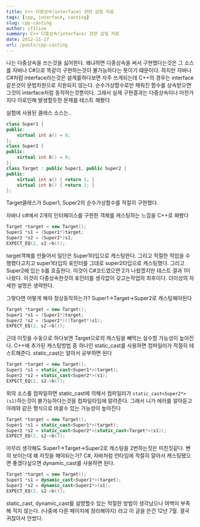 ```yaml
---
title: C++ 다중상속(interface) 관련 삽질 자료
tags: [cpp, interface, casting]
slug: cpp-casting
author: if1live
summary: C++ 다중상속(interface) 관련 삽질 자료
date: 2012-11-27
url: /posts/cpp-casting
---
```


나는 다중상속을 쓰는것을 싫어한다. 왜냐하면 다중상속을 써서 구현했다는것은 그 소스를 자바나 C#으로 똑같이 구현하는것이 불가능하다는 뜻이기 떄문이다. 
하지만 자바나 C#처럼 interface라는것은 설계를하다보면 자주 쓰게되는데 C++의 경우는 interface같은것이 문법차원으로 지원되지 않는다. 순수가상함수로만 채워진 함수를 상속받으면 그것이 interface처럼 동작하는것뿐이다. 그래서 실제 구현결과는 다중상속이나 마찬가지다
이로인해 발생할듯한 문제를 테스트 해봤다

실험에 사용된 클래스 소스는..
```cpp
class Super1 {
public:
    virtual int a() = 0;
};
class Super2 {
public:
    virtual int b() = 0;
};
class Target : public Super1, public Super2 {
public:
    virtual int a() { return 1; }
    virtual int b() { return 2; }
};
```

Target클래스가 Super1, Super2의 순수가상함수를 적절히 구현했다.

자바나 c#에서 2개의 인터페이스를 구현한 객체를 캐스팅하는 느낌을 C++로 짜봤다
```cpp
Target *target = new Target();
Super1 *s1 = (Super1*)target;
Super2 *s2 = (Super2*)s1;
EXPECT_EQ(2, s2->b());
```
target객체를 만들어서 일단은 Super1타입으로 캐스팅한다. 그리고 적절한 작업을 수행했다고치고 super1타입의 포인터를 그대로 super2타입으로 캐스팅했다. 그리고 Super2에 있는 b를 호출한다. 이것이 C#코드였으면 2가 나왔겠지만 테스트 결과 1이 나왔다. 이것이 다중상속한것의 포인터를 생각없이 갖고논작업의 최후이다. 더이상의 자세한 설명은 생략한다.

그렇다면 어떻게 해야 정상동작하는가? Super1->Target->Super2로 캐스팅해야된다
```cpp
Target *target = new Target();
Super1 *s1 = (Super1*)target;
Super2 *s2 = (Super2*)((Target*)s1);
EXPECT_EQ(2, s2->b());
```

근데 이짓을 수동으로 하다보면 Target으로의 캐스팅을 빼먹는 실수할 가능성이 높아진다. C++에 추가된 캐스팅방법 중 하나인 static_cast를 사용하면 컴파일러가 적절히 테스트해준다. static_cast는 알아서 공부하면 된다
```cpp
Target *target = new Target();
Super1 *s1 = static_cast<Super1*>(target);
Super2 *s2 = static_cast<Super2*>(s1);
EXPECT_EQ(2, s2->b());
```
위의 소스를 컴파일하면 static_cast에 의해서 컴파일러가 ```static_cast<Super2*>(s1)```하는것이 불가능하다는것을 컴파일타임에 알려준다. 그래서 니가 에러를 알아듣고 아래와 같은 형식으로 바꿀수 있는 가능성이 높아진다

```cpp
Target *target = new Target();
Super1 *s1 = static_cast<Super1*>(target);
Super2 *s2 = static_cast<Super2*>(static_cast<Target*>(s1));
EXPECT_EQ(2, s2->b());
```

아무리 생각해도 Super1->Target->Super2로 캐스팅을 2번하는짓은 미친짓같다. 뻔히 보이는데 왜 저짓을 해야되는가? C#, 자바처럼 런타임에 적절히 알아서 캐스팅됐으면 좋겠다싶으면 dynamic_cast를 사용하면 된다.
```cpp
Target *target = new Target();
Super1 *s1 = dynamic_cast<Super1*>(target);
Super2 *s2 = dynamic_cast<Super2*>(s1);
EXPECT_EQ(2, s2->b());
```

static_cast, dynamic_cast를 설명할수 있는 적절한 방법이 생각났으나 여백이 부족해 적지 않는다. (나중에 다른 페이지에 정리해야지)
라고 이 글을 쓴건 12년 7월. 결국 귀찮아서 안썼다.
